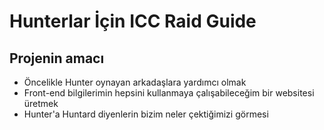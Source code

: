 Hunterlar İçin ICC Raid Guide
============================

Projenin amacı
--------------

* Öncelikle Hunter oynayan arkadaşlara yardımcı olmak
* Front-end bilgilerimin hepsini kullanmaya çalışabileceğim bir websitesi üretmek
* Hunter'a Huntard diyenlerin bizim neler çektiğimizi görmesi
